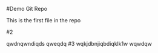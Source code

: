 #Demo Git Repo

This is the first file in the repo


#2

qwdnqwndiqds
qweqdq
#3
wqkjdbnjiqbdiqklk1w
wqwdqw
